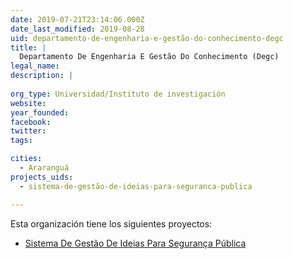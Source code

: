 ```yaml
---
date: 2019-07-21T23:14:06.000Z
date_last_modified: 2019-08-28
uid: departamento-de-engenharia-e-gestão-do-conhecimento-degc
title: |
  Departamento De Engenharia E Gestão Do Conhecimento (Degc)
legal_name: 
description: |
  
org_type: Universidad/Instituto de investigación
website: 
year_founded: 
facebook: 
twitter: 
tags:

cities: 
  - Araranguá
projects_uids:
  - sistema-de-gestão-de-ideias-para-seguranca-publica

---
```


Esta organización tiene los siguientes proyectos:

- [Sistema De Gestão De Ideias Para Segurança Pública](/proyectos/sistema-de-gestão-de-ideias-para-seguranca-publica)
